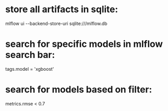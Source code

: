 # store all artifacts in sqlite:
mlflow ui --backend-store-uri sqlite:///mlflow.db

# search for specific models in mlflow search bar:
tags.model = 'xgboost'

# search for models based on filter:
metrics.rmse < 0.7